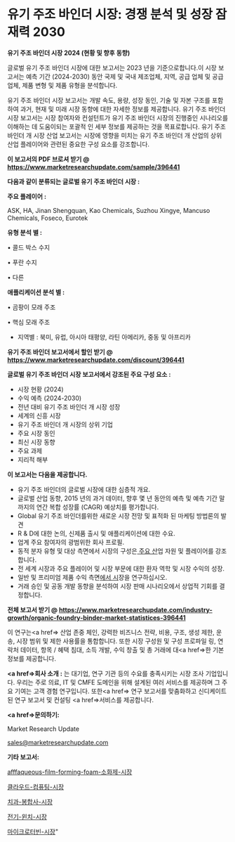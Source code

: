 # 유기 주조 바인더 시장: 경쟁 분석 및 성장 잠재력 2030

<strong>유기 주조 바인더 시장 2024 (현황 및 향후 동향)</strong>

글로벌 유기 주조 바인더 시장에 대한 보고서는 2023 년을 기준으로합니다.이 시장 보고서는 예측 기간 (2024-2030) 동안 국제 및 국내 제조업체, 지역, 공급 업체 및 공급 업체, 제품 변형 및 제품 유형을 분석합니다.

유기 주조 바인더 시장 보고서는 개발 속도, 용량, 성장 동인, 기술 및 자본 구조를 포함하여 과거, 현재 및 미래 시장 동향에 대한 자세한 정보를 제공합니다. 유기 주조 바인더 시장 보고서는 시장 참여자와 컨설턴트가 유기 주조 바인더 시장의 진행중인 시나리오를 이해하는 데 도움이되는 포괄적 인 세부 정보를 제공하는 것을 목표로합니다. 유기 주조 바인더 개 시장 산업 보고서는 시장에 영향을 미치는 유기 주조 바인더 개 산업의 상위 산업 플레이어와 관련된 중요한 구성 요소를 강조합니다.



<strong>이 보고서의 PDF 브로셔 받기 @ <a href=https://www.marketresearchupdate.com/sample/396441>https://www.marketresearchupdate.com/sample/396441</a></strong>



<strong>다음과 같이 분류되는 글로벌 유기 주조 바인더 시장 :</strong>



<strong>주요 플레이어 :</strong>

ASK, HA, Jinan Shengquan, Kao Chemicals, Suzhou Xingye, Mancuso Chemicals, Foseco, Eurotek



<strong>유형 분석 별 :</strong>

• 콜드 박스 수지

• 푸란 수지

• 다른



<strong>애플리케이션 분석 별 :</strong>

• 곰팡이 모래 주조

• 핵심 모래 주조

<ul>
  <li>지역별 : 북미, 유럽, 아시아 태평양, 라틴 아메리카, 중동 및 아프리카</li>
</ul>


<strong>유기 주조 바인더 보고서에서 할인 받기 @ <a href=https://www.marketresearchupdate.com/discount/396441>https://www.marketresearchupdate.com/discount/396441</a></strong>



<strong>글로벌 유기 주조 바인더 시장 보고서에서 강조된 주요 구성 요소 :</strong>
<ul>
  <li>시장 현황 (2024)</li>
  <li>수익 예측 (2024-2030)</li>
  <li>전년 대비 유기 주조 바인더 개 시장 성장</li>
  <li>세계의 신흥 시장</li>
  <li>유기 주조 바인더 개 시장의 상위 기업</li>
  <li>주요 시장 동인</li>
  <li>최신 시장 동향</li>
  <li>주요 과제</li>
  <li>지리적 해부</li>
</ul>


<strong>이 보고서는 다음을 제공합니다.</strong>
<ul>
  <li>유기 주조 바인더의 글로벌 시장에 대한 심층적 개요.</li>
  <li>글로벌 산업 동향, 2015 년의 과거 데이터, 향후 몇 년 동안의 예측 및 예측 기간 말까지의 연간 복합 성장률 (CAGR) 예상치를 평가합니다.</li>
  <li>Global 유기 주조 바인더를위한 새로운 시장 전망 및 표적화 된 마케팅 방법론의 발견</li>
  <li>R &amp; D에 대한 논의, 신제품 출시 및 애플리케이션에 대한 수요.</li>
  <li>업계 주요 참여자의 광범위한 회사 프로필.</li>
  <li>동적 분자 유형 및 대상 측면에서 시장의 구성은<a href=> 주요 산</a>업 자원 및 플레이어를 강조합니다.</li>
  <li>전 세계 시장과 주요 플레이어 및 시장 부문에 대한 환자 역학 및 시장 수익의 성장.</li>
  <li>일반 및 프리미엄 제품 수익 측면<a href=>에서 시</a>장을 연구하십시오.</li>
  <li>거래 승인 및 공동 개발 동향을 분석하여 시장 판매 시나리오에서 상업적 기회를 결정합니다.</li>
</ul>



<strong>전체 보고서 받기 @ <a href=https://www.marketresearchupdate.com/industry-growth/organic-foundry-binder-market-statistices-396441>https://www.marketresearchupdate.com/industry-growth/organic-foundry-binder-market-statistices-396441</a></strong>

이 연구는<a href=> 산업 존중</a> 체인, 강력한 비즈니스 전략, 비용, 구조, 생성 제한, 운송, 시장 범위 및 제한 사용률을 통합합니다. 또한 시장 구성원 및 구성 프로파일 링, 연락처 데이터, 항목 / 혜택 침대, 소득 개발, 수익 창출 및 총 거래에 대<a href=>한 기본 </a>정보를 제공합니다.



<strong><a href=>회사 소</a>개 :</strong>
는 대기업, 연구 기관 등의 수요를 충족시키는 시장 조사 기업입니다. 우리는 주로 의료, IT 및 CMFE 도메인을 위해 설계된 여러 서비스를 제공하며 그 주요 기여는 고객 경험 연구입니다. 또한<a href=> 연구 보</a>고서를 맞춤화하고 신디케이트 된 연구 보고서 및 컨설팅 <a href=>서비스</a>를 제공합니다.



<strong><a href=>문의하기:</a></strong>

Market Research Update

sales@marketresearchupdate.com



<strong>기타 보고서:</strong>

<a href=https://www.linkedin.com/pulse/afffaqueous-film-forming-foam-소화제-시장/>afffaqueous-film-forming-foam-소화제-시장</a>

<a href=https://www.linkedin.com/pulse/클라우드-컴퓨팅-시장-규모-및-성장-2023-consumer-connection-chronicles-24--hn4rf/>클라우드-컴퓨팅-시장</a>

<a href=https://www.linkedin.com/pulse/치과-봉합사-시장-경쟁-분석-및-성장-잠재력-2029-survey-savvy-insights-360-analysis-spzrf/>치과-봉합사-시장</a>

<a href=https://www.linkedin.com/pulse/전기-윈치-시장-경쟁-분석-및-성장-잠재력-2030-market-matrix-musings-analysis-va2mf/>전기-윈치-시장</a>

<a href=https://www.linkedin.com/pulse/마이크로터빈-시장-경쟁-분석-및-성장-잠재력-2030-survey-spotlight-pro-24-analysis-pupvf/>마이크로터빈-시장</a>"
